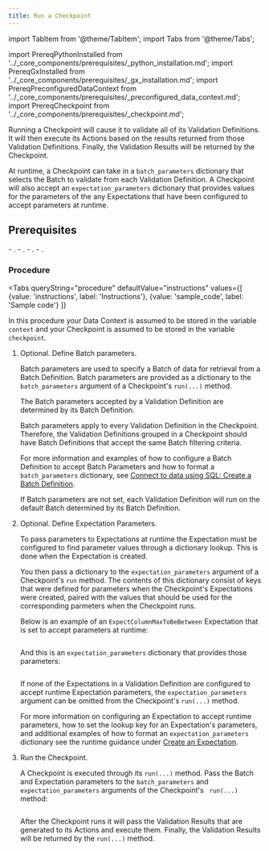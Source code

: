```yaml
---
title: Run a Checkpoint
---
```

import TabItem from '@theme/TabItem';
import Tabs from '@theme/Tabs';

import PrereqPythonInstalled from '../_core_components/prerequisites/_python_installation.md';
import PrereqGxInstalled from '../_core_components/prerequisites/_gx_installation.md';
import PrereqPreconfiguredDataContext from '../_core_components/prerequisites/_preconfigured_data_context.md';
import PrereqCheckpoint from '../_core_components/prerequisites/_checkpoint.md';

Running a Checkpoint will cause it to validate all of its Validation Definitions.  It will then execute its Actions based on the results returned from those Validation Definitions.  Finally, the Validation Results will be returned by the Checkpoint.

At runtime, a Checkpoint can take in a `batch_parameters` dictionary that selects the Batch to validate from each Validation Definition.  A Checkpoint will also accept an `expectation_parameters` dictionary that provides values for the parameters of the any Expectations that have been configured to accept parameters at runtime.

<h2>Prerequisites</h2>
- <PrereqPythonInstalled/>.
- <PrereqGxInstalled/>.
- <PrereqPreconfiguredDataContext/>.
- <PrereqCheckpoint/>.

### Procedure

<Tabs 
   queryString="procedure"
   defaultValue="instructions"
   values={[
      {value: 'instructions', label: 'Instructions'},
      {value: 'sample_code', label: 'Sample code'}
   ]}
>

<TabItem value="instructions" label="Instructions">

In this procedure your Data Context is assumed to be stored in the variable `context` and your Checkpoint is assumed to be stored in the variable `checkpoint`.

1. Optional. Define Batch parameters.

   Batch parameters are used to specify a Batch of data for retrieval from a Batch Definition.  Batch parameters are provided as a dictionary to the `batch_parameters` argument of a Checkpoint's `run(...)` method.

   The Batch parameters accepted by a Validation Definition are determined by its Batch Definition.

   Batch parameters apply to every Validation Definition in the Checkpoint.  Therefore, the Validation Definitions grouped in a Checkpoint should have Batch Definitions that accept the same Batch filtering criteria.
   
   For more information and examples of how to configure a Batch Definition to accept Batch Parameters and how to format a `batch_parameters` dictionary, see [Connect to data using SQL: Create a Batch Definition](/core/connect_to_data/sql_data/sql_data.md?batch_definition=partitioned#create-a-batch-definition).

   If Batch parameters are not set, each Validation Definition will run on the default Batch determined by its Batch Definition.

2. Optional. Define Expectation Parameters.

   To pass parameters to Expectations at runtime the Expectation must be configured to find parameter values through a dictionary lookup.  This is done when the Expectation is created.

   You then pass a dictionary to the `expectation_parameters` argument of a Checkpoint's `run` method.  The contents of this dictionary consist of keys that were defined for parameters when the Checkpoint's Expectations were created, paired with the values that should be used for the corresponding parmeters when the Checkpoint runs.

   Below is an example of an `ExpectColumnMaxToBeBetween` Expectation that is set to accept parameters at runtime:

   ```python title="Python" name="docs/docusaurus/docs/core/trigger_actions_based_on_results/_examples/run_a_checkpoint.py - example Expectation"
   ```
   
   And this is an `expectation_parameters` dictionary that provides those parameters:
   
   ```python title="Python" name="docs/docusaurus/docs/core/trigger_actions_based_on_results/_examples/run_a_checkpoint.py - define Expectation Parameters"
   ```

   If none of the Expectations in a Validation Definition are configured to accept runtime Expectation parameters, the `expectation_parameters` argument can be omitted from the Checkpoint's `run(...)` method.
   
   For more information on configuring an Expectation to accept runtime parameters, how to set the lookup key for an Expectation's parameters, and additional examples of how to format an `expectation_parameters` dictionary see the runtime guidance under [Create an Expectation](/core/define_expectations/create_an_expectation.md).

3. Run the Checkpoint.

   A Checkpoint is executed through its `run(...)` method.  Pass the Batch and Expectation parameters to the `batch_parameters` and `expectation_parameters` arguments of the Checkpoint's ` run(...)` method:

   ```python title="Python" name="docs/docusaurus/docs/core/trigger_actions_based_on_results/_examples/run_a_checkpoint.py - run a Checkpoint"
   ```
   
   After the Checkpoint runs it will pass the Validation Results that are generated to its Actions and execute them.  Finally, the Validation Results will be returned by the `run(...)` method. 

</TabItem>

<TabItem value="sample_code" label="Sample code">

```python title="Python" name="docs/docusaurus/docs/core/trigger_actions_based_on_results/_examples/run_a_checkpoint.py - full code example"
```

</TabItem>

</Tabs>